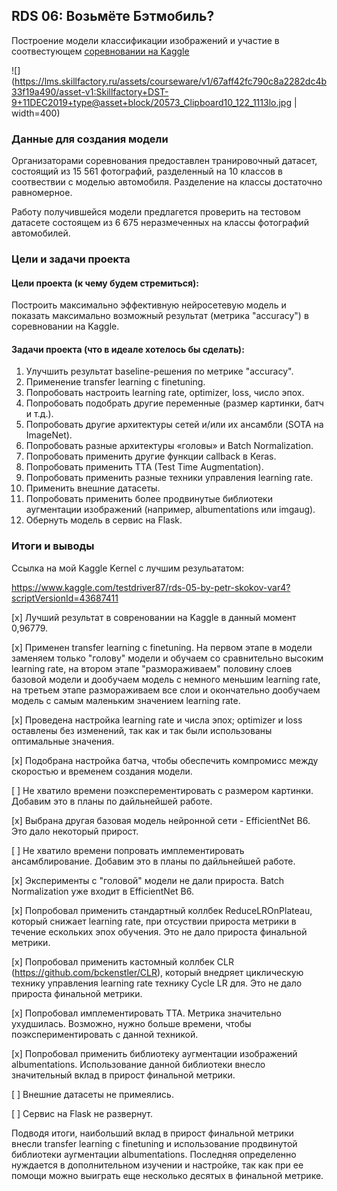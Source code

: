 ## RDS 06: Возьмёте Бэтмобиль?

Построение модели классификации изображений и участие в соотвестующем [соревновании на Kaggle](https://www.kaggle.com/c/sf-dst-car-price-prediction-part2/ "соревновании на Kaggle")

![](https://lms.skillfactory.ru/assets/courseware/v1/67aff42fc790c8a2282dc4b33f19a490/asset-v1:Skillfactory+DST-9+11DEC2019+type@asset+block/20573_Clipboard10_122_1113lo.jpg | width=400)

### Данные для создания модели

Организаторами соревнования предоставлен транировочный датасет, состоящий из 15 561 фотографий, разделенный на 10 классов в соотвествии с моделью автомобиля. Разделение на классы достаточно равномерное.

Работу получившейся модели предлагется проверить на тестовом датасете состоящем из 6 675 неразмеченных на классы фотографий автомобилей.

### Цели и задачи проекта

#### Цели проекта (к чему будем стремиться): 
Построить максимально эффективную нейросетевую модель и показать максимально возможный результат (метрика "accuracy") в соревновании на Kaggle.

#### Задачи проекта (что в идеале хотелось бы сделать):
1. Улучшить результат baseline-решения по метрике "accuracy".
2. Применение transfer learning с finetuning.
3. Попробовать настроить learning rate, optimizer, loss, число эпох.
4. Попробовать подобрать другие переменные (размер картинки, батч и т.д.).
5. Попробовать другие архитектуры сетей и/или их ансамбли (SOTA на ImageNet).
6. Попробовать разные архитектуры «головы» и Batch Normalization.
7. Попробовать применить другие функции callback в Keras.
8. Попробовать применить TTA (Test Time Augmentation).
9. Попробовать применить разные техники управления learning rate.
10. Применить внешние датасеты.
11. Попробовать применить более продвинутые библиотеки аугментации изображений (например, albumentations или imgaug).
12. Обернуть модель в сервис на Flask.

### Итоги и выводы

Сcылка на мой Kaggle Kernel c лучшим резульататом:

https://www.kaggle.com/testdriver87/rds-05-by-petr-skokov-var4?scriptVersionId=43687411

[x] Лучший результат в совреновании на Kaggle в данный момент 0,96779.

[х]  Применен transfer learning с finetuning. На первом этапе в модели заменяем только "голову" модели и обучаем со сравнительно высоким learning rate, на втором этапе "размораживаем" половину слоев базовой модели и дообучаем модель с немного меньшим learning rate, на третьем этапе размораживаем все слои и окончательно дообучаем модель с самым маленьким значением learning rate.

[х] Проведена настройка learning rate и числа эпох; optimizer и loss оставлены без изменений, так как и так были использованы оптимальные значения.

[х] Подобрана настройка батча, чтобы обеспечить компромисс между скоростью и временем создания модели.

[ ] Не хватило времени поэксперементировать с размером картинки. Добавим это в планы по дайльнейшей работе.

[х] Выбрана другая базовая модель нейронной сети - EfficientNet B6. Это дало некоторый прирост.

[ ] Не хватило времени попровать имплементировать ансамблирование. Добавим это в планы по дайльнейшей работе.

[х] Эксперименты с "головой" модели не дали прироста. Batch Normalization уже входит в EfficientNet B6.

[х] Попробовал применить стандартный коллбек ReduceLROnPlateau, который снижает learning rate, при отсуствии прироста метрики в течение ескольких эпох обучения. Это не дало прироста финальной метрики.

[х] Попробовал применить кастомный коллбек CLR (https://github.com/bckenstler/CLR), который внедряет циклическую технику управления learning rate технику Cycle LR для. Это не дало прироста финальной метрики.

[х] Попробовал имплементировать TTA. Метрика значительно ухудшилась. Возможно, нужно больше времени, чтобы поэкспериментировать с данной техникой.

[х] Попробовал применить библиотеку аугментации изображений albumentations. Использование данной библиотеки внесло значительный вклад в прирост финальной метрики.

[ ] Внешние датасеты не примеялись.

[ ] Сервис на Flask не развернут.

Подводя итоги, наибольший вклад в прирост финальной метрики внесли transfer learning с finetuning и использование продвинутой библиотеки аугментации albumentations. Последняя определенно нуждается в дополнительном изучении и настройке, так как при ее помощи можно выиграть еще несколько десятых в финальной метрике.
 
